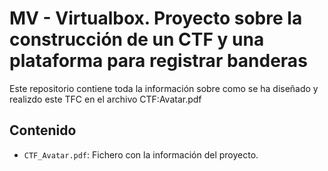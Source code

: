 # MV - Virtualbox. Proyecto sobre la construcción de un CTF y una plataforma para registrar banderas

Este repositorio contiene toda la información sobre como se ha diseñado y realizdo este TFC en el archivo CTF:Avatar.pdf

## Contenido

- `CTF_Avatar.pdf`: Fichero con la información del proyecto.
